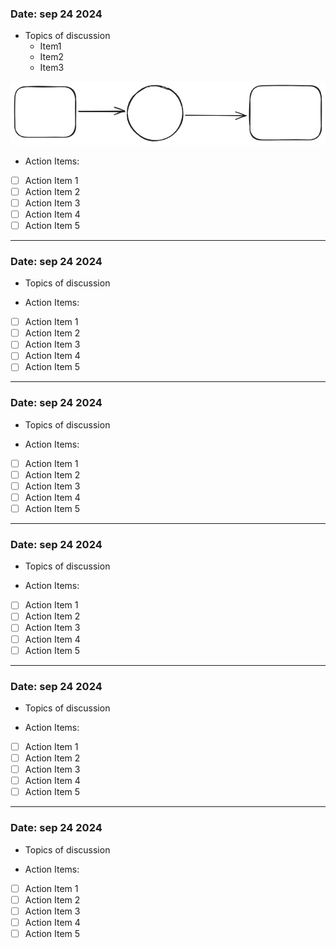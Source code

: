 ### Date: sep 24 2024 
- Topics of discussion
    - Item1
    - Item2
    - Item3

![img_2.png](img_2.png)

- Action Items:
-[ ]  Action Item 1
-[ ]  Action Item 2
-[ ]  Action Item 3
-[ ]  Action Item 4
-[ ]  Action Item 5
---
### Date: sep 24 2024 
- Topics of discussion




- Action Items:
-[ ]  Action Item 1
-[ ]  Action Item 2
-[ ]  Action Item 3
-[ ]  Action Item 4
-[ ]  Action Item 5
---
### Date: sep 24 2024 
- Topics of discussion




- Action Items:
-[ ]  Action Item 1
-[ ]  Action Item 2
-[ ]  Action Item 3
-[ ]  Action Item 4
-[ ]  Action Item 5
---
### Date: sep 24 2024 
- Topics of discussion




- Action Items:
-[ ]  Action Item 1
-[ ]  Action Item 2
-[ ]  Action Item 3
-[ ]  Action Item 4
-[ ]  Action Item 5
---
### Date: sep 24 2024 
- Topics of discussion




- Action Items:
-[ ]  Action Item 1
-[ ]  Action Item 2
-[ ]  Action Item 3
-[ ]  Action Item 4
-[ ]  Action Item 5
---
### Date: sep 24 2024 
- Topics of discussion




- Action Items:
-[ ]  Action Item 1
-[ ]  Action Item 2
-[ ]  Action Item 3
-[ ]  Action Item 4
-[ ]  Action Item 5
